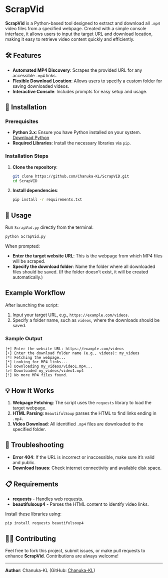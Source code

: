 

# ScrapVid

**ScrapVid** is a Python-based tool designed to extract and download all `.mp4` video files from a specified webpage. Created with a simple console interface, it allows users to input the target URL and download location, making it easy to retrieve video content quickly and efficiently.

## 🛠 Features
- **Automated MP4 Discovery**: Scrapes the provided URL for any accessible `.mp4` links.
- **Flexible Download Location**: Allows users to specify a custom folder for saving downloaded videos.
- **Interactive Console**: Includes prompts for easy setup and usage.

## 🚀 Installation

### Prerequisites
- **Python 3.x**: Ensure you have Python installed on your system. [Download Python](https://www.python.org/downloads/)
- **Required Libraries**: Install the necessary libraries via `pip`.

### Installation Steps
1. **Clone the repository**:
   ```bash
   git clone https://github.com/Chanuka-KL/ScrapVID.git
   cd ScrapVID
   ```

2. **Install dependencies**:
   ```bash
   pip install -r requirements.txt
   ```

## 🏃 Usage

Run `ScrapVid.py` directly from the terminal:

```bash
python ScrapVid.py
```

When prompted:
- **Enter the target website URL**: This is the webpage from which MP4 files will be scraped.
- **Specify the download folder**: Name the folder where all downloaded files should be saved. (If the folder doesn’t exist, it will be created automatically.)

## Example Workflow
After launching the script:
1. Input your target URL, e.g., `https://example.com/videos`.
2. Specify a folder name, such as `videos`, where the downloads should be saved.

### Sample Output

```
[+] Enter the website URL: https://example.com/videos
[+] Enter the download folder name (e.g., videos): my_videos
[*] Fetching the webpage...
[*] Looking for MP4 links...
[+] Downloading my_videos/video1.mp4...
[✔] Downloaded my_videos/video1.mp4
[!] No more MP4 files found.
```

## 💡 How It Works

1. **Webpage Fetching**: The script uses the `requests` library to load the target webpage.
2. **HTML Parsing**: `BeautifulSoup` parses the HTML to find links ending in `.mp4`.
3. **Video Download**: All identified `.mp4` files are downloaded to the specified folder.

## 🐛 Troubleshooting

- **Error 404**: If the URL is incorrect or inaccessible, make sure it’s valid and public.
- **Download Issues**: Check internet connectivity and available disk space.

## 📋 Requirements

- **requests** - Handles web requests.
- **beautifulsoup4** - Parses the HTML content to identify video links.

Install these libraries using:
```bash
pip install requests beautifulsoup4
```

## 🧑‍💻 Contributing

Feel free to fork this project, submit issues, or make pull requests to enhance **ScrapVid**. Contributions are always welcome!

---

**Author**: Chanuka-KL (GitHub: [Chanuka-KL](https://github.com/Chanuka-KL))  

